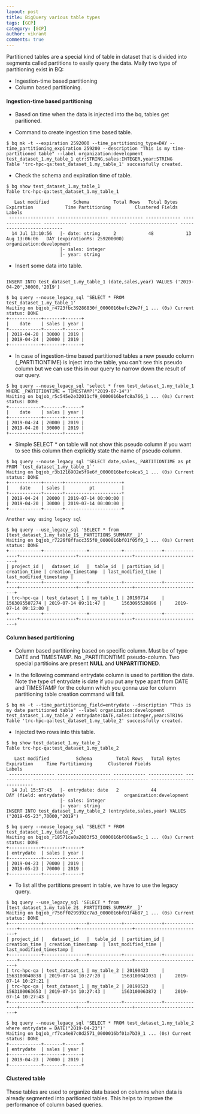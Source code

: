 ```yaml
---
layout: post
title: BigQuery various table types
tags: [GCP]
category: [GCP]
author: vikrant
comments: true
--- 
```


Partitioned tables are a special kind of table in dataset that is divided into segments called partitions to easily query the data. Maily two type of partitioning exist in BQ:

- Ingestion-time based partitioning
- Column based partitioning. 

#### Ingestion-time based partitioning

- Based on time when the data is injected into the bq, tables get paritioned. 

- Command to create ingestion time based table.

```
$ bq mk -t --expiration 2592000 --time_partitioning_type=DAY --time_partitioning_expiration 259200 --description "This is my time-partitioned table" --label organization:development test_dataset_1.my_table_1 qtr:STRING,sales:INTEGER,year:STRING
Table 'trc-hpc-qa:test_dataset_1.my_table_1' successfully created.
```

- Check the schema and expiration time of table. 

```
$ bq show test_dataset_1.my_table_1
Table trc-hpc-qa:test_dataset_1.my_table_1

   Last modified         Schema         Total Rows   Total Bytes     Expiration            Time Partitioning         Clustered Fields            Labels           
 ----------------- ------------------- ------------ ------------- ----------------- ------------------------------- ------------------ -------------------------- 
  14 Jul 13:10:56   |- date: string     2            48            13 Aug 13:06:06   DAY (expirationMs: 259200000)                      organization:development  
                    |- sales: integer                                                                                                                             
                    |- year: string                                  
```

- Insert some data into table.

```

INSERT INTO test_dataset_1.my_table_1 (date,sales,year) VALUES ('2019-04-20',30000,'2019')

$ bq query --nouse_legacy_sql 'SELECT * FROM test_dataset_1.my_table_1'
Waiting on bqjob_r4723fbc39286830f_0000016befc29e7f_1 ... (0s) Current status: DONE   
+------------+-------+------+
|    date    | sales | year |
+------------+-------+------+
| 2019-04-20 | 30000 | 2019 |
| 2019-04-24 | 20000 | 2019 |
+------------+-------+------+
```

- In case of ingestion-time based partitioned tables a new pseudo column (_PARTITIONTIME) is inject into the table, you can't see this pseudo column but we can use this in our query to narrow down the result of our query.

```
$ bq query --nouse_legacy_sql 'select * from test_dataset_1.my_table_1 WHERE _PARTITIONTIME = TIMESTAMP("2019-07-14")'
Waiting on bqjob_r5c545e2e32011cf9_0000016befc8a766_1 ... (0s) Current status: DONE   
+------------+-------+------+
|    date    | sales | year |
+------------+-------+------+
| 2019-04-24 | 20000 | 2019 |
| 2019-04-20 | 30000 | 2019 |
+------------+-------+------+
```

- Simple SELECT * on table will not show this pseudo column if you want to see this column then explicitly state the name of pseudo column.


```
$ bq query --nouse_legacy_sql 'SELECT date,sales,_PARTITIONTIME as pt FROM `test_dataset_1.my_table_1`'
Waiting on bqjob_r3b1216902e5f9e6f_0000016befcc4ca5_1 ... (0s) Current status: DONE   
+------------+-------+---------------------+
|    date    | sales |         pt          |
+------------+-------+---------------------+
| 2019-04-24 | 20000 | 2019-07-14 00:00:00 |
| 2019-04-20 | 30000 | 2019-07-14 00:00:00 |
+------------+-------+---------------------+

Another way using legacy sql

$ bq query --use_legacy_sql 'SELECT * from [test_dataset_1.my_table_1$__PARTITIONS_SUMMARY__]'
Waiting on bqjob_r7226f8ffacc355f0_0000016bf01f05f9_1 ... (0s) Current status: DONE   
+------------+----------------+------------+--------------+---------------+---------------------+--------------------+-------------------------+
| project_id |   dataset_id   |  table_id  | partition_id | creation_time | creation_timestamp  | last_modified_time | last_modified_timestamp |
+------------+----------------+------------+--------------+---------------+---------------------+--------------------+-------------------------+
| trc-hpc-qa | test_dataset_1 | my_table_1 | 20190714     | 1563095507274 | 2019-07-14 09:11:47 |      1563095520896 |     2019-07-14 09:12:00 |
+------------+----------------+------------+--------------+---------------+---------------------+--------------------+-------------------------+
```

#### Column based partitioning

- Column based partitioning based on specific column. Must be of type DATE and TIMESTAMP. No _PARTITIONTIME pseudo-column. Two special partitioins are present __NULL__ and __UNPARTITIONED__.

- In the following command entrydate column is used to partition the data. Note the type of entrydate is date if you put any type apart from DATE and TIMESTAMP for the column which you gonna use for column partitioning table creation command will fail. 

```
$ bq mk -t --time_partitioning_field=entrydate --description "This is my date partitioned table" --label organization:development test_dataset_1.my_table_2 entrydate:DATE,sales:integer,year:STRING
Table 'trc-hpc-qa:test_dataset_1.my_table_2' successfully created.
```

- Injected two rows into this table. 

```
$ bq show test_dataset_1.my_table_2
Table trc-hpc-qa:test_dataset_1.my_table_2

   Last modified          Schema         Total Rows   Total Bytes   Expiration     Time Partitioning      Clustered Fields            Labels           
 ----------------- -------------------- ------------ ------------- ------------ ------------------------ ------------------ -------------------------- 
  14 Jul 15:57:43   |- entrydate: date   2            44                         DAY (field: entrydate)                      organization:development  
                    |- sales: integer                                                                                                                  
                    |- year: string                                                                                                      
INSERT INTO test_dataset_1.my_table_2 (entrydate,sales,year) VALUES ("2019-05-23",70000,"2019")

$ bq query --nouse_legacy_sql 'SELECT * FROM test_dataset_1.my_table_2'
Waiting on bqjob_r18571ce0a2803f53_0000016bf006ae5c_1 ... (0s) Current status: DONE   
+------------+-------+------+
| entrydate  | sales | year |
+------------+-------+------+
| 2019-04-23 | 70000 | 2019 |
| 2019-05-23 | 70000 | 2019 |
+------------+-------+------+
```

- To list all the partitions present in table, we have to use the legacy query.

```
$ bq query --use_legacy_sql 'SELECT * from [test_dataset_1.my_table_2$__PARTITIONS_SUMMARY__]'
Waiting on bqjob_r756ff0299392c7a3_0000016bf01f4b87_1 ... (0s) Current status: DONE   
+------------+----------------+------------+--------------+---------------+---------------------+--------------------+-------------------------+
| project_id |   dataset_id   |  table_id  | partition_id | creation_time | creation_timestamp  | last_modified_time | last_modified_timestamp |
+------------+----------------+------------+--------------+---------------+---------------------+--------------------+-------------------------+
| trc-hpc-qa | test_dataset_1 | my_table_2 | 20190423     | 1563100040838 | 2019-07-14 10:27:20 |      1563100041031 |     2019-07-14 10:27:21 |
| trc-hpc-qa | test_dataset_1 | my_table_2 | 20190523     | 1563100063653 | 2019-07-14 10:27:43 |      1563100063872 |     2019-07-14 10:27:43 |
+------------+----------------+------------+--------------+---------------+---------------------+--------------------+-------------------------+

$ bq query --nouse_legacy_sql 'SELECT * FROM test_dataset_1.my_table_2 where entrydate = DATE("2019-04-23")'
Waiting on bqjob_rf7ca4e87c0d2571_0000016bf01a7b39_1 ... (0s) Current status: DONE   
+------------+-------+------+
| entrydate  | sales | year |
+------------+-------+------+
| 2019-04-23 | 70000 | 2019 |
+------------+-------+------+
```

#### Clustered table

These tables are used to organize data based on columns when data is already segmented into paritioned tables. This helps to improve the performance of column based queries.  